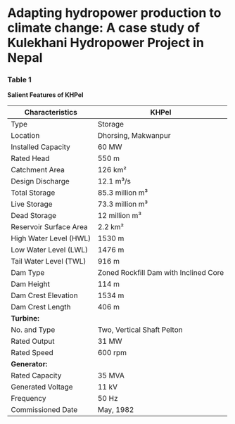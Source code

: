 # Adapting hydropower production to climate change: A case study of Kulekhani Hydropower Project in Nepal


### Table 1  
**Salient Features of KHPeI**

| **Characteristics**           | **KHPeI**                                   |
|------------------------------|----------------------------------------------|
| Type                         | Storage                                      |
| Location                     | Dhorsing, Makwanpur                          |
| Installed Capacity           | 60 MW                                        |
| Rated Head                   | 550 m                                        |
| Catchment Area               | 126 km²                                      |
| Design Discharge             | 12.1 m³/s                                    |
| Total Storage                | 85.3 million m³                              |
| Live Storage                 | 73.3 million m³                              |
| Dead Storage                 | 12 million m³                                |
| Reservoir Surface Area       | 2.2 km²                                      |
| High Water Level (HWL)       | 1530 m                                       |
| Low Water Level (LWL)        | 1476 m                                       |
| Tail Water Level (TWL)       | 916 m                                        |
| Dam Type                     | Zoned Rockfill Dam with Inclined Core        |
| Dam Height                   | 114 m                                        |
| Dam Crest Elevation          | 1534 m                                       |
| Dam Crest Length             | 406 m                                        |
| **Turbine:**                 |                                              |
| No. and Type                 | Two, Vertical Shaft Pelton                   |
| Rated Output                 | 31 MW                                        |
| Rated Speed                  | 600 rpm                                      |
| **Generator:**               |                                              |
| Rated Capacity               | 35 MVA                                       |
| Generated Voltage            | 11 kV                                        |
| Frequency                    | 50 Hz                                        |
| Commissioned Date            | May, 1982                                    |

































